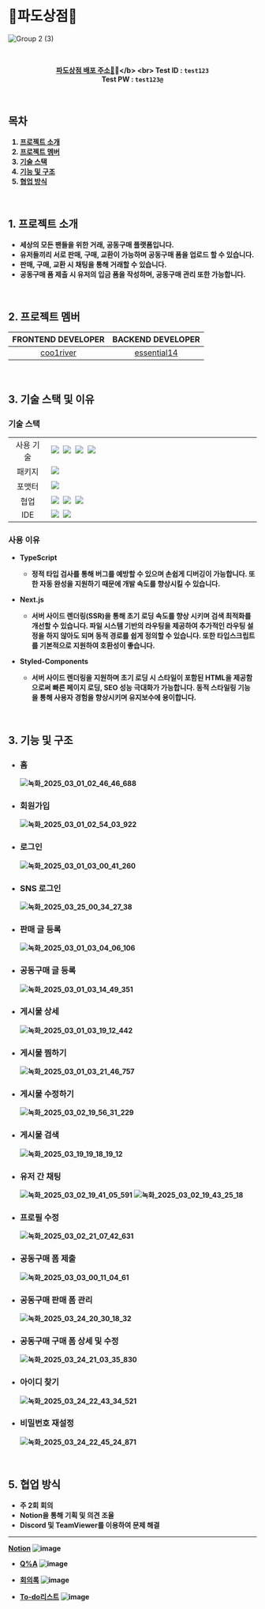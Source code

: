 <h1>🌊파도상점🌊</h1>

![Group 2 (3)](https://github.com/coo1river/PadoStore/assets/122965945/5fe9b7ca-54e5-4d0f-b466-068e56710d98)


<br>

<div align="center">

<b>[파도상점 배포 주소🌊]([https://talkhoogam.netlify.app/](https://pado-store.vercel.app/))🔗</b> <br>
Test ID : `test123` <br>
Test PW : `test123@` <br>

</div>

<br>

## 목차

1. [프로젝트 소개](#intro)
2. [프로젝트 멤버](#team)
3. [기술 스택](#technology-stack)
4. [기능 및 구조](#function-and-structure)
5. [협업 방식](#cooperation)

<br>

## <span id="intro">1. 프로젝트 소개</span>

- 세상의 모든 팬들을 위한 **거래, 공동구매 플랫폼**입니다.
- 유저들끼리 서로 판매, 구매, 교환이 가능하며 공동구매 폼을 업로드 할 수 있습니다.
- 판매, 구매, 교환 시 **채팅**을 통해 거래할 수 있습니다.
- 공동구매 폼 제출 시 유저의 **입금 폼**을 작성하며, **공동구매 관리** 또한 가능합니다.

<br>

## <span id="team">2. 프로젝트 멤버

| **FRONTEND DEVELOPER** | **BACKEND DEVELOPER** |
| :---------------------:| :-------------------: |
| [coo1river](https://github.com/coo1river) | [essential14](https://github.com/essential14) |


	
<br>

## <span id="technology-stack">3. 기술 스택 및 이유

### 기술 스택

<table>
	<tr>
		<td align="center" width="100px">사용 기술</td>
		<td width="800px">
      <img src="https://img.shields.io/badge/TypeScript-3178C6?style=for-the-badge&logo=TypeScript&logoColor=white"/>&nbsp
		<img src="https://img.shields.io/badge/Next.js-000000?style=for-the-badge&logo=Next.js&logoColor=white"/>&nbsp
		<img src="https://img.shields.io/badge/Zustand-ebc334?style=for-the-badge&logo=Zustand&logoColor=white"/>&nbsp
		<img src="https://img.shields.io/badge/styled--components-DB7093?style=for-the-badge&logo=styled-components&logoColor=white"/>&nbsp
		</td>
	</tr>
	<tr>
		<td align="center">패키지</td>
		<td>
			<img src="https://img.shields.io/badge/npm-CB3837?style=for-the-badge&logo=NPM&logoColor=ffffff"/>&nbsp
		</td>
	</tr>
	<tr>
		<td align="center">포맷터</td>
		<td>
			<img src="https://img.shields.io/badge/Prettier-373338?style=for-the-badge&logo=Prettier&logoColor=ffffff"/>&nbsp
		</td>
	</tr>
	<tr>
		<td align="center">협업</td>
		<td>
			<img src="https://img.shields.io/badge/GitHub-181717?style=for-the-badge&logo=GitHub&logoColor=white"/>&nbsp
			<img src="https://img.shields.io/badge/Notion-5a5d69?style=for-the-badge&logo=Notion&logoColor=white"/>&nbsp
			<img src="https://img.shields.io/badge/Discord-4263f5?style=for-the-badge&logo=Discord&logoColor=white"/>&nbsp
		</td>
	<tr>
		<td align="center">IDE</td>
		<td>
		<img src="https://img.shields.io/badge/VSCode-007ACC?style=for-the-badge&logo=Visual%20Studio%20Code&logoColor=white"/>&nbsp
    <img src="https://img.shields.io/badge/IntelliJ IDEA-000000?style=for-the-badge&logo=intellijidea&logoColor=white"/>&nbsp
	</tr>
</table>

### 사용 이유
- **TypeScript**
  - 정적 타입 검사를 통해 버그를 예방할 수 있으며 손쉽게 디버깅이 가능합니다. 또한 자동 완성을 지원하기 때문에 개발 속도를 향상시킬 수 있습니다.
  
- **Next.js**
  - 서버 사이드 렌더링(SSR)을 통해 초기 로딩 속도를 향상 시키며 검색 최적화를 개선할 수 있습니다. 파일 시스템 기반의 라우팅을 제공하여 추가적인 라우팅 설정을 하지 않아도 되며 동적 경로를 쉽게 정의할 수 있습니다. 또한 타입스크립트를 기본적으로 지원하여 호환성이 좋습니다.

- **Styled-Components**
  - 서버 사이드 렌더링을 지원하며 초기 로딩 시 스타일이 포함된 HTML을 제공함으로써 빠른 페이지 로딩, SEO 성능 극대화가 가능합니다. 동적 스타일링 기능을 통해 사용자 경험을 향상시키며 유지보수에 용이합니다.


 <br>

## <span id="function-and-structure">3. 기능 및 구조

- ### 홈
  ![녹화_2025_03_01_02_46_46_688](https://github.com/user-attachments/assets/9e947728-b114-47de-b67d-72838404adb4)

- ### 회원가입
  ![녹화_2025_03_01_02_54_03_922](https://github.com/user-attachments/assets/123f72ee-3d57-4251-91fa-bd74b18c4bad)

- ### 로그인
  ![녹화_2025_03_01_03_00_41_260](https://github.com/user-attachments/assets/04880e19-f1d1-41ce-b42b-725a44e5151b)

- ### SNS 로그인
  ![녹화_2025_03_25_00_34_27_38](https://github.com/user-attachments/assets/09bcd024-6958-47b5-b669-a2fea07a57b3)


- ### 판매 글 등록
  ![녹화_2025_03_01_03_04_06_106](https://github.com/user-attachments/assets/695a8686-721a-4cfc-956e-314e506b1834)

- ### 공동구매 글 등록
  ![녹화_2025_03_01_03_14_49_351](https://github.com/user-attachments/assets/316e8f9c-eaf2-44b2-ba8b-e1bb8f1b6a16)

- ### 게시물 상세
  ![녹화_2025_03_01_03_19_12_442](https://github.com/user-attachments/assets/11347877-f865-4cdf-8989-940428ec294e)

- ### 게시물 찜하기
  ![녹화_2025_03_01_03_21_46_757](https://github.com/user-attachments/assets/a6e99022-9b1c-4386-987c-3011df97fca0)

- ### 게시물 수정하기
  ![녹화_2025_03_02_19_56_31_229](https://github.com/user-attachments/assets/bb02e0b8-732e-41db-b275-b15974cc968a)

- ### 게시물 검색
  ![녹화_2025_03_19_19_18_19_12](https://github.com/user-attachments/assets/481fee69-bbb9-4114-92ad-029952868587)

- ### 유저 간 채팅
  ![녹화_2025_03_02_19_41_05_591](https://github.com/user-attachments/assets/9219548a-5ef5-4bea-8156-da8258e76e0e)
  ![녹화_2025_03_02_19_43_25_18](https://github.com/user-attachments/assets/779d771a-ae19-4f3e-82f0-6b270c63d769)

- ### 프로필 수정
  ![녹화_2025_03_02_21_07_42_631](https://github.com/user-attachments/assets/a65a6ac4-60ea-43da-abf4-6f8e8d6f9910)

- ### 공동구매 폼 제출
  ![녹화_2025_03_03_00_11_04_61](https://github.com/user-attachments/assets/e5ed9b6e-c8b9-495b-8dd6-25a35fe913cd)

- ### 공동구매 판매 폼 관리
  ![녹화_2025_03_24_20_30_18_32](https://github.com/user-attachments/assets/398cfd9e-43c3-4828-9a9b-935a430619e1)

- ### 공동구매 구매 폼 상세 및 수정
  ![녹화_2025_03_24_21_03_35_830](https://github.com/user-attachments/assets/465473c8-e504-4847-9bcd-aa5fa1454236)

- ### 아이디 찾기
  ![녹화_2025_03_24_22_43_34_521](https://github.com/user-attachments/assets/b54cee31-cc9f-4706-99a8-e67acb8edb44)

- ### 비밀번호 재설정
  ![녹화_2025_03_24_22_45_24_871](https://github.com/user-attachments/assets/24e5bb3b-32ee-44d5-b5ac-948cf1287037)


<br>

## <span id="cooperation"> 5. 협업 방식

- 주 2회 회의
- Notion을 통해 기획 및 의견 조율
- Discord 및 TeamViewer를 이용하여 문제 해결

---

[Notion](https://www.notion.so/essential196/Pado-b54b79bb1bbe42a99778dae52ad5184e)
![image](https://github.com/user-attachments/assets/b21e035e-6e3d-4547-80bf-674669045c59)

- [Q%A](https://www.notion.so/essential196/ae3834c9600c4932a81633c42bfb37aa?v=eae14dde00dc4c19a91f433f3be38372)
  ![image](https://github.com/user-attachments/assets/3c8c89b9-59e6-4f3c-a0d8-301583d20767)


- [회의록](https://www.notion.so/essential196/08d03825e7f64f168c5d4c393c62bbeb)
  ![image](https://github.com/user-attachments/assets/7e2d1d23-a771-4b9d-a656-83dbf97c8d17)

- [To-do리스트](https://www.notion.so/essential196/ba420a1bc86e4eac8a243b736ee5de79?v=0235868b7cb0454181135a14406a3436)
  ![image](https://github.com/user-attachments/assets/eece49c6-795e-424e-b818-31dfcf5b20f3)

